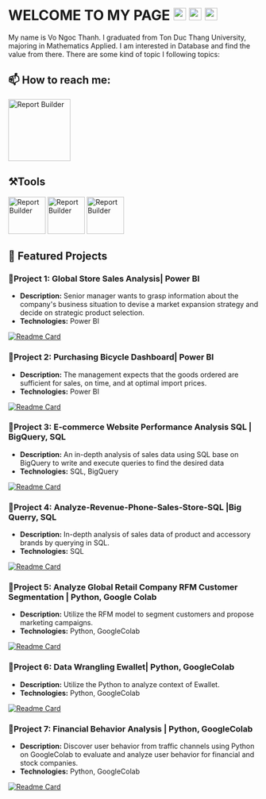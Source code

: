 
# WELCOME TO MY PAGE <img src="https://github.com/user-attachments/assets/18de200d-2101-4bc2-97ee-8a8534c850ce" width="25" height="25" alt="GIF"> <img src="https://github.com/user-attachments/assets/18de200d-2101-4bc2-97ee-8a8534c850ce" width="25" height="25" alt="GIF"> <img src="https://github.com/user-attachments/assets/18de200d-2101-4bc2-97ee-8a8534c850ce" width="25" height="25" alt="GIF">

My name is Vo Ngoc Thanh. I graduated from Ton Duc Thang University, majoring in Mathematics Applied. I am interested in Database and find the value from there. There are some kind of topic I following topics:
## 📫 How to reach me:

[<img src="https://github.com/user-attachments/assets/9a7d2769-e950-4680-b1ba-f96968251a1e" width="125" height="125" alt="Report Builder">](mailto:vothanh023@gmail.com)


## ⚒️Tools
<img src="https://github.com/user-attachments/assets/d591694d-bc6a-4e50-b933-c864d84c7121" width="75" height="75" alt="Report Builder"> 

<img src="https://github.com/user-attachments/assets/fc88be57-6e27-42e1-826c-d100cc3918c2" width="75" height="75" alt="Report Builder">

<img src="https://github.com/user-attachments/assets/666620dc-f697-41c8-974d-b5d43f52fe7b" width="75" height="75" alt="Report Builder">



## 📝 Featured Projects

### 📜Project 1: Global Store Sales Analysis| Power BI
- **Description:** Senior manager wants to grasp information about the company's business situation to devise a market expansion strategy and decide on strategic product selection.
- **Technologies:** Power BI

[![Readme Card](https://github-readme-stats.vercel.app/api/pin/?username=theng23&repo=Global-Store-Sales-Analysis-Power-Bi)](https://github.com/theng23/Global-Store-Sales-Analysis-Power-Bi)


### 📜Project 2: Purchasing Bicycle Dashboard| Power BI
- **Description:** The management expects that the goods ordered are sufficient for sales, on time, and at optimal import prices.
- **Technologies:** Power BI

[![Readme Card](https://github-readme-stats.vercel.app/api/pin/?username=theng23&repo=Purchasing-Bicycle-Dashboard)](https://github.com/theng23/Purchasing-Bicycle-Dashboard)

### 📜Project 3: E-commerce Website Performance Analysis SQL  | BigQuery, SQL
- **Description:** An in-depth analysis of sales data using SQL base on BigQuery to write and execute queries to find the desired data
- **Technologies:** SQL, BigQuery

[![Readme Card](https://github-readme-stats.vercel.app/api/pin/?username=theng23&repo=E-commerce-Website-Performance-Analysis-SQL)](https://github.com/theng23/E-commerce-Website-Performance-Analysis-SQL)


### 📜Project 4: Analyze-Revenue-Phone-Sales-Store-SQL |Big Querry, SQL
- **Description:** In-depth analysis of sales data of product and accessory brands by querying in SQL.
- **Technologies:** SQL

[![Readme Card](https://github-readme-stats.vercel.app/api/pin/?username=theng23&repo=Analyze-Revenue-Phone-Sales-Store-SQL)](https://github.com/theng23/Analyze-Revenue-Phone-Sales-Store-SQL)

### 📜Project 5: Analyze Global Retail Company RFM Customer Segmentation | Python, Google Colab
- **Description:** Utilize the RFM model to segment customers and propose marketing campaigns.
- **Technologies:** Python, GoogleColab
  
[![Readme Card](https://github-readme-stats.vercel.app/api/pin/?username=theng23&repo=Analyze-Global-Retail-Company-RFM-Customer-Segmentation-Python)](https://github.com/theng23/Analyze-Global-Retail-Company-RFM-Customer-Segmentation-Python)

### 📜Project 6: Data Wrangling Ewallet| Python, GoogleColab
- **Description:** Utilize the Python to analyze context of Ewallet.
- **Technologies:** Python, GoogleColab

[![Readme Card](https://github-readme-stats.vercel.app/api/pin/?username=theng23&repo=Data-Wrangling-Ewallet)](https://github.com/theng23/Data-Wrangling-Ewallet)

### 📜Project 7: Financial Behavior Analysis | Python, GoogleColab

- **Description:** Discover user behavior from traffic channels using Python on GoogleColab to evaluate and analyze user behavior for financial and stock companies.
- **Technologies:** Python, GoogleColab

[![Readme Card](https://github-readme-stats.vercel.app/api/pin/?username=theng23&repo=Financial-Behavior-Analysis)](https://github.com/theng23/Financial-Behavior-Analysis)

<!--
### Project 7: Financial Behavior Analysis | Python, GoogleColab
- **Description:** Discover user behavior from traffic channels using Python on GoogleColab to evaluate and analyze user behavior for financial and stock companies.
- **Technologies:** Python, GoogleColab
- **Repository Link:** [Analyze-Financial-Behavior-Analysis](https://github.com/theng23/Analyze-Financial-Behavior-Analysis)
-->

<!--
### Project 2: Web Development with React
- **Description:** A responsive web application built with React and Redux.
- **Technologies:** React, Redux, JavaScript, HTML, CSS
- **Link:** [View Project](https://github.com/username/project2)

### Project 3: Machine Learning Model
- **Description:** A machine learning model to predict housing prices using Scikit-learn.
- **Technologies:** Python, Scikit-learn, Jupyter Notebook
- **Link:** [View Project](https://github.com/username/project3)
```
-->

<!--
**theng23/theng23** is a ✨ _special_ ✨ repository because its `README.md` (this file) appears on your GitHub profile.

Here are some ideas to get you started:

- 🔭 I’m currently working on ...
- 🌱 I’m currently learning ...
- 👯 I’m looking to collaborate on ...
- 🤔 I’m looking for help with ...
- 💬 Ask me about ...
- 📫 How to reach me: ...
- 😄 Pronouns: ...
- ⚡ Fun fact: ...
-->
